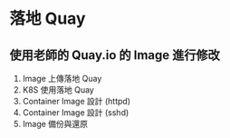 # 落地 Quay

## 使用老師的 Quay.io 的 Image 進行修改

1. Image 上傳落地 Quay
2. K8S 使用落地 Quay
3. Container Image 設計 (httpd)
4. Container Image 設計 (sshd)
5. Image 備份與還原

